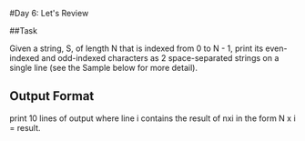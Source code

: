 #Day 6: Let's Review


##Task 

Given a string, S, of length N that is indexed from 0 to N - 1, print its even-indexed and odd-indexed characters as 2 space-separated strings on a single line (see the Sample below for more detail).


## Output Format

print 10 lines of output where line i contains the result of nxi in the form N x i = result.

